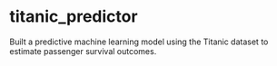 # titanic_predictor
Built a predictive machine learning model using the Titanic dataset to estimate passenger survival outcomes.
